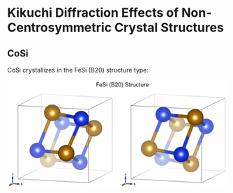 # Kikuchi Diffraction Effects of Non-Centrosymmetric Crystal Structures

## CoSi 

CoSi crystallizes in the FeSi (B20) structure type:

![FeSi B20 Structure Type](img/cosi/B20_FeSi_Structure.gif)


